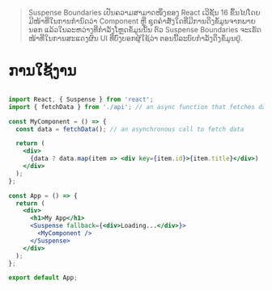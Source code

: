 > Suspense Boundaries ເປັນຄວາມສາມາດໜຶ່ງຂອງ React ເວີຊັ້ນ 16 ຂຶ້ນໄປໂດຍມີໜ້າທີ່ໃນການກຳນົດວ່າ Component ຫຼື ຊຸດຄຳສັ່ງໃດທີ່ມີການດຶງຂໍ້ມູນຈາກພາຍນອກ ແລ້ວໃນລະຫວ່າງທີ່ກຳລັງໂຫຼດຂໍ້ມູນນັ້ນ ຕົວ Suspense Boundaries ຈະເຮັດໜ້າທີ່ໃນການສະແດງຜົນ UI ທີ່ບົ່ງບອກຜູ້ໃຊ້ວ່າ ຕອນນີ້ລະບົບກຳລັງດຶງຂໍ້ມູນຢູ່.

# ການໃຊ້ງານ

```jsx

import React, { Suspense } from 'react';
import { fetchData } from './api'; // an async function that fetches data

const MyComponent = () => {
  const data = fetchData(); // an asynchronous call to fetch data

  return (
    <div>
      {data ? data.map(item => <div key={item.id}>{item.title}</div>) : 'Loading...'}
    </div>
  );
};

const App = () => {
  return (
    <div>
      <h1>My App</h1>
      <Suspense fallback={<div>Loading...</div>}>
        <MyComponent />
      </Suspense>
    </div>
  );
};

export default App;

```